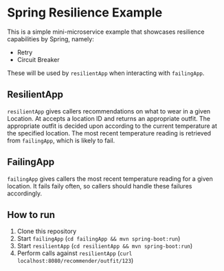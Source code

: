 # Spring Resilience Example

This is a simple mini-microservice example that showcases resilience capabilities by Spring, namely:

* Retry
* Circuit Breaker

These will be used by `resilientApp` when interacting with `failingApp`.

## ResilientApp

`resilientApp` gives callers recommendations on what to wear in a given Location. At accepts a location ID and returns an appropriate outfit. The appropriate outfit is decided upon according to the current temperature at the specified location. The most recent temperature reading is retrieved from `failingApp`, which is likely to fail.

## FailingApp

`failingApp` gives callers the most recent temperature reading for a given location. It fails faily often, so callers should handle these failures accordingly.

## How to run

1. Clone this repository
2. Start `failingApp` (`cd failingApp && mvn spring-boot:run`)
3. Start `resilientApp` (`cd resilientApp && mvn spring-boot:run`)
4. Perform calls against `resilientApp` (`curl localhost:8080/recommender/outfit/123`)

